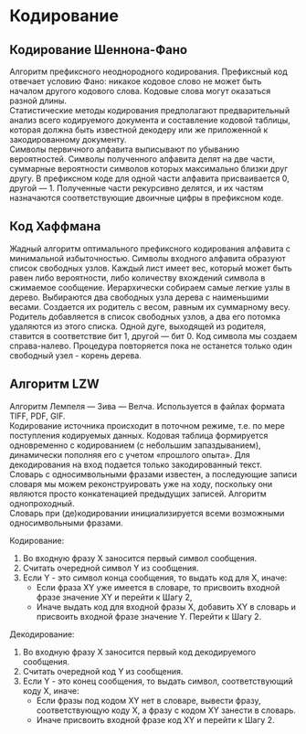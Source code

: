 # Кодирование

## Кодирование Шеннона-Фано
Алгоритм префиксного неоднородного кодирования. 
Префиксный код отвечает условию Фано: никакое кодовое слово не может быть началом другого кодового слова. 
Кодовые слова могут оказаться разной длины.  
Статистические методы кодирования предполагают предварительный анализ всего кодируемого документа и составление 
кодовой таблицы, которая должна быть известной декодеру или же приложенной к закодированному документу.  
Символы первичного алфавита выписывают по убыванию вероятностей. 
Символы полученного алфавита делят на две части, суммарные вероятности символов которых максимально близки друг другу. 
В префиксном коде для одной части алфавита присваивается 0, другой — 1. 
Полученные части рекурсивно делятся, и их частям назначаются соответствующие двоичные цифры в префиксном коде.

## Код Хаффмана
Жадный алгоритм оптимального префиксного кодирования алфавита с минимальной избыточностью.
Символы входного алфавита образуют список свободных узлов. Каждый лист имеет вес, который может быть равен либо 
вероятности, либо количеству вхождений символа в сжимаемое сообщение. 
Иерархически собираем самые легкие узлы в дерево. 
Выбираются два свободных узла дерева с наименьшими весами. 
Создается их родитель с весом, равным их суммарному весу. 
Родитель добавляется в список свободных узлов, а два его потомка удаляются из этого списка. 
Одной дуге, выходящей из родителя, ставится в соответствие бит 1, другой — бит 0. 
Код символа мы создаем справа-налево. 
Процедура повторяется пока не останется только один свободный узел - корень дерева.  

## Алгоритм LZW
Алгоритм Лемпеля — Зива — Велча. 
Используется в файлах формата TIFF, PDF, GIF.  
Кодирование источника происходит в поточном режиме, т.е. по мере поступления кодируемых данных. 
Кодовая таблица формируется одновременно с кодированием (с небольшим запаздыванием), динамически пополняя его 
с учетом «прошлого опыта». 
Для декодирования на вход подается только закодированный текст. Словарь с односимвольными фразами известен, 
а последующие записи словаря мы можем реконструировать уже на ходу, поскольку они являются просто конкатенацией 
предыдущих записей. Алгоритм однопроходный.  
Словарь при (де)кодировании инициализируется всеми возможными односимвольными фразами.  

Кодирование:  
1. Во входную фразу X заносится первый символ сообщения.
2. Считать очередной символ Y из сообщения.
3. Если Y - это символ конца сообщения, то выдать код для X, иначе:
    * Если фраза XY уже имеется в словаре, то присвоить входной фразе значение XY и перейти к Шагу 2,
    * Иначе выдать код для входной фразы X, добавить XY в словарь и присвоить входной фразе значение Y. Перейти к Шагу 2.

Декодирование:  
1. Во входную фразу X заносится первый код декодируемого сообщения.
2. Считать очередной код Y из сообщения.
3. Если Y - это конец сообщения, то выдать символ, соответствующий коду X, иначе:
    * Если фразы под кодом XY нет в словаре, вывести фразу, соответствующую коду X, а фразу с кодом XY занести в словарь.
    * Иначе присвоить входной фразе код XY и перейти к Шагу 2.
